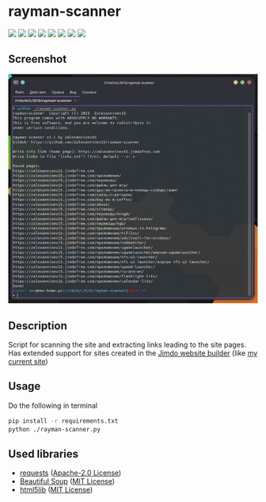 # rayman-scanner

[![](https://img.shields.io/badge/platforms-All_with_Python-3778AE.svg)](https://github.com/Zalexanninev15/rayman-scanner)
[![](https://img.shields.io/badge/written_on-Python-3776AB.svg?logo=python)](https://github.com/Zalexanninev15/rayman-scanner)
[![](https://img.shields.io/badge/release-v1.1-blue.svg)](https://github.com/Zalexanninev15/rayman-scanner)
[![](https://img.shields.io/github/last-commit/Zalexanninev15/rayman-scanner.svg)](https://github.com/Zalexanninev15/rayman-scanner/commits/master)
[![](https://img.shields.io/github/stars/Zalexanninev15/rayman-scanner.svg)](https://github.com/Zalexanninev15/rayman-scanner/stargazers)
[![](https://img.shields.io/github/forks/Zalexanninev15/rayman-scanner.svg)](https://github.com/Zalexanninev15/rayman-scanner/network/members)
[![](https://img.shields.io/badge/license-GPLv3-ligthgreen.svg)](LICENSE)
[![](https://img.shields.io/badge/donate-Buy_Me_a_Coffee-F94400.svg)](https://zalexanninev15.jimdofree.com/buy-me-a-coffee)

## Screenshot

![screenshot](https://raw.githubusercontent.com/Zalexanninev15/rayman-scanner/main/screenshot.png)

## Description

Script for scanning the site and extracting links leading to the site pages. Has extended support for sites created in the [Jimdo website builder](https://www.jimdo.com) (like [my current site](https://zalexanninev15.jimdofree.com))

## Usage

Do the following in terminal

```bash
pip install -r requirements.txt
python ./rayman-scanner.py
```

## Used libraries

* [requests](https://pypi.org/project/requests) ([Apache-2.0 License](https://github.com/psf/requests/blob/master/LICENSE))
* [Beautiful Soup](https://www.crummy.com/software/BeautifulSoup) ([MIT License](https://www.crummy.com/software/BeautifulSoup))
* [html5lib](https://pypi.org/project/html5lib) ([MIT License](https://github.com/html5lib/html5lib-python/blob/master/LICENSE))
